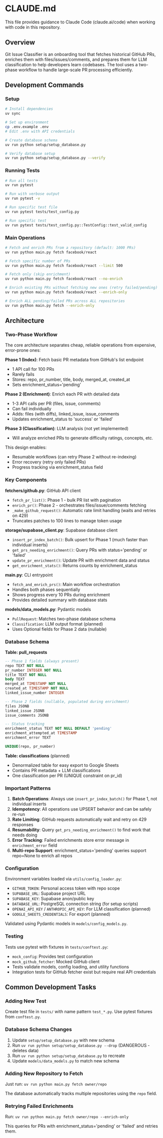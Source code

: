 # CLAUDE.md

This file provides guidance to Claude Code (claude.ai/code) when working with code in this repository.

## Overview

Git Issue Classifier is an onboarding tool that fetches historical GitHub PRs, enriches them with files/issues/comments, and prepares them for LLM classification to help developers learn codebases. The tool uses a two-phase workflow to handle large-scale PR processing efficiently.

## Development Commands

### Setup
```bash
# Install dependencies
uv sync

# Set up environment
cp .env.example .env
# Edit .env with API credentials

# Create database schema
uv run python setup/setup_database.py

# Verify database setup
uv run python setup/setup_database.py --verify
```

### Running Tests
```bash
# Run all tests
uv run pytest

# Run with verbose output
uv run pytest -v

# Run specific test file
uv run pytest tests/test_config.py

# Run specific test
uv run pytest tests/test_config.py::TestConfig::test_valid_config
```

### Main Operations
```bash
# Fetch and enrich PRs from a repository (default: 1000 PRs)
uv run python main.py fetch facebook/react

# Fetch specific number of PRs
uv run python main.py fetch facebook/react --limit 500

# Fetch only (skip enrichment)
uv run python main.py fetch facebook/react --no-enrich

# Enrich existing PRs without fetching new ones (retry failed/pending)
uv run python main.py fetch facebook/react --enrich-only

# Enrich ALL pending/failed PRs across ALL repositories
uv run python main.py fetch --enrich-only
```

## Architecture

### Two-Phase Workflow

The core architecture separates cheap, reliable operations from expensive, error-prone ones:

**Phase 1 (Index)**: Fetch basic PR metadata from GitHub's list endpoint
- 1 API call for 100 PRs
- Rarely fails
- Stores: repo, pr_number, title, body, merged_at, created_at
- Sets enrichment_status='pending'

**Phase 2 (Enrichment)**: Enrich each PR with detailed data
- 1-3 API calls per PR (files, issue, comments)
- Can fail individually
- Adds: files (with diffs), linked_issue, issue_comments
- Updates enrichment_status to 'success' or 'failed'

**Phase 3 (Classification)**: LLM analysis (not yet implemented)
- Will analyze enriched PRs to generate difficulty ratings, concepts, etc.

This design enables:
- Resumable workflows (can retry Phase 2 without re-indexing)
- Error recovery (retry only failed PRs)
- Progress tracking via enrichment_status field

### Key Components

**fetchers/github.py**: GitHub API client
- `fetch_pr_list()`: Phase 1 - bulk PR list with pagination
- `enrich_pr()`: Phase 2 - orchestrates files/issue/comments fetching
- `_make_github_request()`: Automatic rate limit handling (waits and retries on 429)
- Truncates patches to 100 lines to manage token usage

**storage/supabase_client.py**: Supabase database client
- `insert_pr_index_batch()`: Bulk upsert for Phase 1 (much faster than individual inserts)
- `get_prs_needing_enrichment()`: Query PRs with status='pending' or 'failed'
- `update_pr_enrichment()`: Update PR with enrichment data and status
- `get_enrichment_stats()`: Returns counts by enrichment_status

**main.py**: CLI entrypoint
- `fetch_and_enrich_prs()`: Main workflow orchestration
- Handles both phases sequentially
- Shows progress every 10 PRs during enrichment
- Provides detailed summary with database stats

**models/data_models.py**: Pydantic models
- `PullRequest`: Matches two-phase database schema
- `Classification`: LLM output format (planned)
- Uses Optional fields for Phase 2 data (nullable)

### Database Schema

**Table: pull_requests**
```sql
-- Phase 1 fields (always present)
repo TEXT NOT NULL
pr_number INTEGER NOT NULL
title TEXT NOT NULL
body TEXT
merged_at TIMESTAMP NOT NULL
created_at TIMESTAMP NOT NULL
linked_issue_number INTEGER

-- Phase 2 fields (nullable, populated during enrichment)
files JSONB
linked_issue JSONB
issue_comments JSONB

-- Status tracking
enrichment_status TEXT NOT NULL DEFAULT 'pending'
enrichment_attempted_at TIMESTAMP
enrichment_error TEXT

UNIQUE(repo, pr_number)
```

**Table: classifications** (planned)
- Denormalized table for easy export to Google Sheets
- Contains PR metadata + LLM classifications
- One classification per PR (UNIQUE constraint on pr_id)

### Important Patterns

1. **Batch Operations**: Always use `insert_pr_index_batch()` for Phase 1, not individual inserts
2. **Idempotency**: All operations use UPSERT behavior and can be safely re-run
3. **Rate Limiting**: GitHub requests automatically wait and retry on 429 responses
4. **Resumability**: Query `get_prs_needing_enrichment()` to find work that needs doing
5. **Error Tracking**: Failed enrichments store error message in `enrichment_error` field
6. **Multi-repo Support**: enrichment_status='pending' queries support repo=None to enrich all repos

### Configuration

Environment variables loaded via `utils/config_loader.py`:
- `GITHUB_TOKEN`: Personal access token with repo scope
- `SUPABASE_URL`: Supabase project URL
- `SUPABASE_KEY`: Supabase anon/public key
- `DATABASE_URL`: PostgreSQL connection string (for setup scripts)
- `OPENAI_API_KEY` / `ANTHROPIC_API_KEY`: For LLM classification (planned)
- `GOOGLE_SHEETS_CREDENTIALS`: For export (planned)

Validated using Pydantic models in `models/config_models.py`.

### Testing

Tests use pytest with fixtures in `tests/conftest.py`:
- `mock_config`: Provides test configuration
- `mock_github_fetcher`: Mocked GitHub client
- Tests validate models, config loading, and utility functions
- Integration tests for GitHub fetcher exist but require real API credentials

## Common Development Tasks

### Adding New Test
Create test file in `tests/` with name pattern `test_*.py`. Use pytest fixtures from `conftest.py`.

### Database Schema Changes
1. Update `setup/setup_database.py` with new schema
2. Run `uv run python setup/setup_database.py --drop` (DANGEROUS - deletes data)
3. Run `uv run python setup/setup_database.py` to recreate
4. Update `models/data_models.py` to match new schema

### Adding New Repository to Fetch
Just run: `uv run python main.py fetch owner/repo`

The database automatically tracks multiple repositories using the `repo` field.

### Retrying Failed Enrichments
Run: `uv run python main.py fetch owner/repo --enrich-only`

This queries for PRs with enrichment_status='pending' or 'failed' and retries them.
